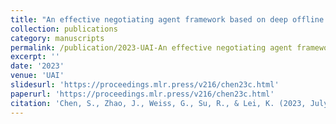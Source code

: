 ```yaml
---
title: "An effective negotiating agent framework based on deep offline reinforcement learning"
collection: publications
category: manuscripts
permalink: /publication/2023-UAI-An effective negotiating agent framework based on deep offline reinforcement learning
excerpt: ''
date: '2023'
venue: 'UAI'
slidesurl: 'https://proceedings.mlr.press/v216/chen23c.html'
paperurl: 'https://proceedings.mlr.press/v216/chen23c.html'
citation: 'Chen, S., Zhao, J., Weiss, G., Su, R., & Lei, K. (2023, July). An effective negotiating agent framework based on deep offline reinforcement learning. In Uncertainty in Artificial Intelligence (pp. 324-335). PMLR.'
---
```


